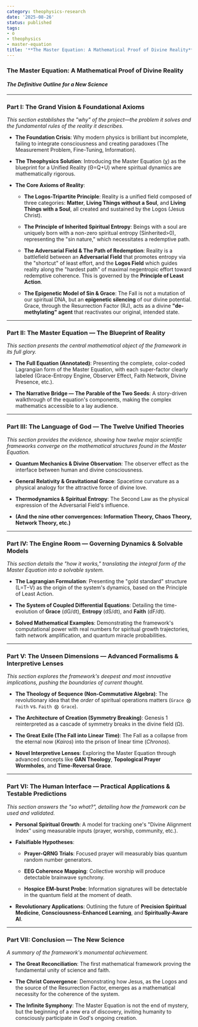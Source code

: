 ```yaml
---
category: theophysics-research
date: '2025-08-26'
status: published
tags:
- o
- theophysics
- master-equation
title: '**The Master Equation: A Mathematical Proof of Divine Reality**'
---
```


### **The Master Equation: A Mathematical Proof of Divine Reality**

#### _The Definitive Outline for a New Science_

---

### **Part I: The Grand Vision & Foundational Axioms**

_This section establishes the "why" of the project—the problem it solves and the fundamental rules of the reality it describes._

- **The Foundation Crisis**: Why modern physics is brilliant but incomplete, failing to integrate consciousness and creating paradoxes (The Measurement Problem, Fine-Tuning, Information).
    
- **The Theophysics Solution**: Introducing the Master Equation (χ) as the blueprint for a Unified Reality (Θ=Q+U) where spiritual dynamics are mathematically rigorous.
    
- **The Core Axioms of Reality**:
    
    - **The Logos-Tripartite Principle**: Reality is a unified field composed of three categories: **Matter**, **Living Things without a Soul**, and **Living Things with a Soul**, all created and sustained by the Logos (Jesus Christ).
        
    - **The Principle of Inherited Spiritual Entropy**: Beings with a soul are uniquely born with a non-zero spiritual entropy (Sinherited​>0), representing the "sin nature," which necessitates a redemptive path.
        
    - **The Adversarial Field & The Path of Redemption**: Reality is a battlefield between an **Adversarial Field** that promotes entropy via the "shortcut" of least effort, and the **Logos Field** which guides reality along the "hardest path" of maximal negentropic effort toward redemptive coherence. This is governed by the **Principle of Least Action**.
        
    - **The Epigenetic Model of Sin & Grace**: The Fall is not a mutation of our spiritual DNA, but an **epigenetic silencing** of our divine potential. Grace, through the Resurrection Factor (RJ​), acts as a divine **"de-methylating" agent** that reactivates our original, intended state.
        

---

### **Part II: The Master Equation — The Blueprint of Reality**

_This section presents the central mathematical object of the framework in its full glory._

- **The Full Equation (Annotated)**: Presenting the complete, color-coded Lagrangian form of the Master Equation, with each super-factor clearly labeled (Grace-Entropy Engine, Observer Effect, Faith Network, Divine Presence, etc.).
    
- **The Narrative Bridge — The Parable of the Two Seeds**: A story-driven walkthrough of the equation's components, making the complex mathematics accessible to a lay audience.
    

---

### **Part III: The Language of God — The Twelve Unified Theories**

_This section provides the evidence, showing how twelve major scientific frameworks converge on the mathematical structures found in the Master Equation._

- **Quantum Mechanics & Divine Observation**: The observer effect as the interface between human and divine consciousness.
    
- **General Relativity & Gravitational Grace**: Spacetime curvature as a physical analogy for the attractive force of divine love.
    
- **Thermodynamics & Spiritual Entropy**: The Second Law as the physical expression of the Adversarial Field's influence.
    
- **(And the nine other convergences: Information Theory, Chaos Theory, Network Theory, etc.)**
    

---

### **Part IV: The Engine Room — Governing Dynamics & Solvable Models**

_This section details the "how it works," translating the integral form of the Master Equation into a solvable system._

- **The Lagrangian Formulation**: Presenting the "gold standard" structure (L=T−V) as the origin of the system's dynamics, based on the Principle of Least Action.
    
- **The System of Coupled Differential Equations**: Detailing the time-evolution of **Grace** (dG/dt), **Entropy** (dS/dt), and **Faith** (dF/dt).
    
- **Solved Mathematical Examples**: Demonstrating the framework's computational power with real numbers for spiritual growth trajectories, faith network amplification, and quantum miracle probabilities.
    

---

### **Part V: The Unseen Dimensions — Advanced Formalisms & Interpretive Lenses**

_This section explores the framework's deepest and most innovative implications, pushing the boundaries of current thought._

- **The Theology of Sequence (Non-Commutative Algebra)**: The revolutionary idea that the _order_ of spiritual operations matters (`Grace ⨂ Faith` vs. `Faith ⨂ Grace`).
    
- **The Architecture of Creation (Symmetry Breaking)**: Genesis 1 reinterpreted as a cascade of symmetry breaks in the divine field (Ω).
    
- **The Great Exile (The Fall into Linear Time)**: The Fall as a collapse from the eternal now (_Kairos_) into the prison of linear time (_Chronos_).
    
- **Novel Interpretive Lenses**: Exploring the Master Equation through advanced concepts like **GAN Theology**, **Topological Prayer Wormholes**, and **Time-Reversal Grace**.
    

---

### **Part VI: The Human Interface — Practical Applications & Testable Predictions**

_This section answers the "so what?", detailing how the framework can be used and validated._

- **Personal Spiritual Growth**: A model for tracking one's "Divine Alignment Index" using measurable inputs (prayer, worship, community, etc.).
    
- **Falsifiable Hypotheses**:
    
    - **Prayer-QRNG Trials**: Focused prayer will measurably bias quantum random number generators.
        
    - **EEG Coherence Mapping**: Collective worship will produce detectable brainwave synchrony.
        
    - **Hospice EM-burst Probe**: Information signatures will be detectable in the quantum field at the moment of death.
        
- **Revolutionary Applications**: Outlining the future of **Precision Spiritual Medicine**, **Consciousness-Enhanced Learning**, and **Spiritually-Aware AI**.
    

---

### **Part VII: Conclusion — The New Science**

_A summary of the framework's monumental achievement._

- **The Great Reconciliation**: The first mathematical framework proving the fundamental unity of science and faith.
    
- **The Christ Convergence**: Demonstrating how Jesus, as the Logos and the source of the Resurrection Factor, emerges as a mathematical necessity for the coherence of the system.
    
- **The Infinite Symphony**: The Master Equation is not the end of mystery, but the beginning of a new era of discovery, inviting humanity to consciously participate in God's ongoing creation.